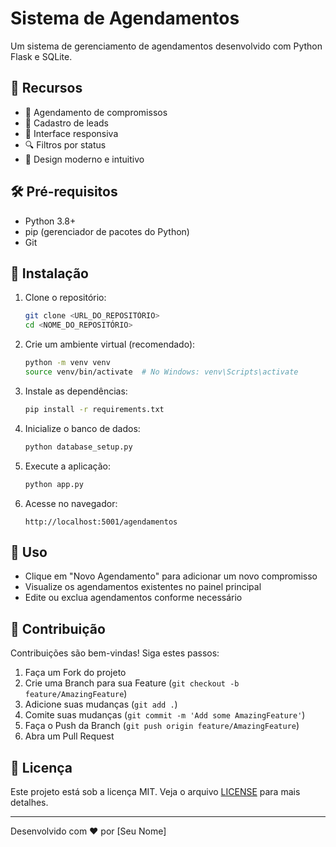 # Sistema de Agendamentos

Um sistema de gerenciamento de agendamentos desenvolvido com Python Flask e SQLite.

## 🚀 Recursos

- 📅 Agendamento de compromissos
- 👤 Cadastro de leads
- 📱 Interface responsiva
- 🔍 Filtros por status
- 📱 Design moderno e intuitivo

## 🛠️ Pré-requisitos

- Python 3.8+
- pip (gerenciador de pacotes do Python)
- Git

## 🚀 Instalação

1. Clone o repositório:
   ```bash
   git clone <URL_DO_REPOSITÓRIO>
   cd <NOME_DO_REPOSITÓRIO>
   ```

2. Crie um ambiente virtual (recomendado):
   ```bash
   python -m venv venv
   source venv/bin/activate  # No Windows: venv\Scripts\activate
   ```

3. Instale as dependências:
   ```bash
   pip install -r requirements.txt
   ```

4. Inicialize o banco de dados:
   ```bash
   python database_setup.py
   ```

5. Execute a aplicação:
   ```bash
   python app.py
   ```

6. Acesse no navegador:
   ```
   http://localhost:5001/agendamentos
   ```

## 📝 Uso

- Clique em "Novo Agendamento" para adicionar um novo compromisso
- Visualize os agendamentos existentes no painel principal
- Edite ou exclua agendamentos conforme necessário

## 🤝 Contribuição

Contribuições são bem-vindas! Siga estes passos:

1. Faça um Fork do projeto
2. Crie uma Branch para sua Feature (`git checkout -b feature/AmazingFeature`)
3. Adicione suas mudanças (`git add .`)
4. Comite suas mudanças (`git commit -m 'Add some AmazingFeature'`)
5. Faça o Push da Branch (`git push origin feature/AmazingFeature`)
6. Abra um Pull Request

## 📄 Licença

Este projeto está sob a licença MIT. Veja o arquivo [LICENSE](LICENSE) para mais detalhes.

---

Desenvolvido com ❤️ por [Seu Nome]
